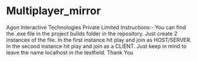 # Multiplayer_mirror
 Agon Interactive Technologies Private Limited
Instructions:-
You can find the .exe file in the project builds folder in the repository.
Just create 2 instances of the file.
In the first instance hit play and join as HOST/SERVER.
In the second instance hit play and join as a CLIENT.
Just keep in mind to leave the name localhost in the textfield.
Thank You

